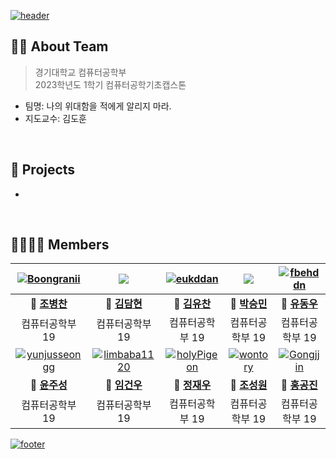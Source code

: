 [![header](https://capsule-render.vercel.app/api?type=waving&color=timeGradient&animation=fadeIn&height=230&section=header&text=나의%20위대함을%20적에게%20알리지%20마라.&desc=2023년%201학기%20컴퓨터공학기초캡스톤디자인&fontSize=40&fontAlign=50&fontAlignY=33&descSize=20&descAlign=50&descAlignY=55)](https://github.com/2023-KDH-Capstone-Design)

## 💁🏻 About Team
> 경기대학교 컴퓨터공학부  
> 2023학년도 1학기 컴퓨터공학기초캡스톤
- 팀명: 나의 위대함을 적에게 알리지 마라.  
- 지도교수: 김도훈

&nbsp;  

## 🚀 Projects
- 

&nbsp;  

## 👨‍👩‍👧‍👦 Members
|[![Boongranii](https://avatars.githubusercontent.com/u/102457140)](http://github.com/bbjbc)|[![](https://avatars.githubusercontent.com/u/)](http://github.com/)|[![eukddan](https://avatars.githubusercontent.com/u/117348447)](http://github.com/eukddan)|[![](https://avatars.githubusercontent.com/u/)](http://github.com/)|[![fbehddn](https://avatars.githubusercontent.com/u/108855080)](http://github.com/fbehddn)|
|:---:|:---:|:---:|:---:|:---:|
|**👑 [조병찬](http://github.com/bbjbc)**|**🐝 [김담현](http://github.com/)**|**🐝 [김유찬](http://github.com/eukddan)**|**🐝 [박승민](http://github.com/)**|**🐝 [유동우](http://github.com/fbehddn)**|
|컴퓨터공학부 19|컴퓨터공학부 19|컴퓨터공학부 19|컴퓨터공학부 19|컴퓨터공학부 19|
|[![yunjusseongg](https://avatars.githubusercontent.com/u/126853299)](http://github.com/yunjusseongg)|[![limbaba1120](https://avatars.githubusercontent.com/u/102224840)](http://github.com/limbaba1120)|[![holyPigeon](https://avatars.githubusercontent.com/u/89138189)](http://github.com/holyPigeon)|[![wontory](https://avatars.githubusercontent.com/u/94912717)](http://github.com/wontory)|[![Gongjjin](https://avatars.githubusercontent.com/u/116998029)](http://github.com/Gongjjin)|
|**🐝 [윤주성](http://github.com/yunjusseongg)**|**🐝 [임건우](http://github.com/limbaba1120)**|**🐝 [정재우](http://github.com/holyPigeon)**|**🐝 [조성원](http://github.com/wontory)**|**🐝 [홍공진](http://github.com/Gongjjin)**|
|컴퓨터공학부 19|컴퓨터공학부 19|컴퓨터공학부 19|컴퓨터공학부 19|컴퓨터공학부 19|

[![footer](https://capsule-render.vercel.app/api?type=waving&color=timeGradient&animation=fadeIn&section=footer)](https://github.com/2023-KDH-Capstone-Design) 
